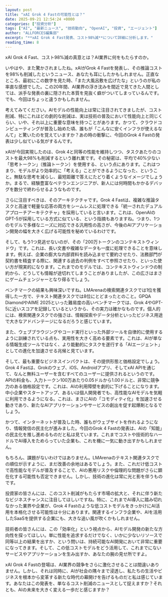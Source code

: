```yaml
---
layout: post
title: "xAI Grok 4 Fastの可能性とは？"
date: 2025-09-21 12:54:24 +0000
categories: ["投資分析"]
tags: ["AI", "最新ニュース", "技術動向", "OpenAI", "投資", "エージェント"]
author: "ALLFORCES編集部"
excerpt: "**xAI Grok 4 Fast発表、コスト98%減**について詳細に分析します。"
reading_time: 8
---
```


xAI Grok 4 Fast、コスト98%減の真意とは？AI業界に何をもたらすのか。

いやはや、また驚かされましたね。xAIがGrok 4 Fastを発表し、その推論コストを98%も削減したというニュース、あなたも耳にしたかもしれません。正直なところ、最初にこの数字を見た時、「また大風呂敷を広げたな」というのが私の率直な感想でした。この20年間、AI業界の浮き沈みを間近で見てきた人間としては、派手な発表の裏に隠された本質を見抜く癖がついてしまっているんです。でも、今回はちょっと違うかもしれません。

考えてみてください。AIモデルの性能向上は常に注目されてきましたが、コスト削減、特にこれほどの劇的な削減は、実は技術の普及において性能向上と同じくらい、いや、それ以上に重要な意味を持つことがあります。かつて、クラウドコンピューティングが普及し始めた頃、誰もが「こんなに安くインフラが使えるなんて」と驚いたのを覚えていますか？あの時の衝撃に、今回のGrok 4 Fastの発表は少し似ている気がするんです。

xAIが今回実現したのは、Grok 4と同等の性能を維持しつつ、タスクあたりのコストを最大98%も削減するという離れ業です。その秘密は、平均で40%少ない「思考トークン」（推論トークン）を使用する、という点にあります。これはつまり、モデルがより効率的に「考える」ことができるようになった、ということ。無駄な思考を減らし、最短距離で答えにたどり着くようなイメージでしょうか。まるで、経験豊富なベテランエンジニアが、新人には何時間もかかるデバッグを数分で終わらせるようなものです。

さらに注目すべきは、そのアーキテクチャです。Grok 4 Fastは、複雑な推論タスクと高速で軽量な応答の両方をシームレスに処理できる「統一されたデュアルアプローチアーキテクチャ」を採用していると言います。これは、OpenAIのGPT-5が採用している方式に似ている、という指摘もありますね。つまり、1つのモデルで多様なニーズに対応できる汎用性の高さが、今後のAIアプリケーション開発の幅を大きく広げる可能性を秘めているわけです。

そして、もう1つ見逃せないのが、その「200万トークンのコンテキストウィンドウ」です。これは、長い文書や複雑なデータも一度に処理できることを意味します。例えば、企業の膨大な内部資料を読み込ませて要約させたり、法務部門が契約書を精査する際に、関連する過去の判例をすべて参照させたり、といった使い方が現実的になります。これまでのモデルでは、コンテキストウィンドウの制約から、どうしても情報が途切れてしまうことがありましたが、この広さはまさにゲームチェンジャーとなり得るでしょう。

ベンチマークの結果も興味深いですね。LMArenaの検索関連タスクでは1位を獲得した一方で、テキスト関連タスクでは8位にとどまったとのこと。GPQA DiamondやAIME 2025といった難易度の高いベンチマークでは、Grok 4やGPT-5に近いスコアを記録しているというから、その実力は確かなものです。個人的には、検索関連タスクでの強さは、情報探索やデータ分析といったビジネス用途で大きなアドバンテージになるだろうと感じています。

また、ウェブブラウジングやコード実行といった外部ツールを自律的に使用するように訓練されている点も、実用性を大きく高める要素です。これは、AIが単なる情報生成ツールではなく、より能動的にタスクを遂行する「AIエージェント」としての進化を加速させる兆候と見ています。

そして、最も重要なビジネスインパクトは、その提供形態と価格設定でしょう。Grok 4 Fastは、Grokのウェブ、iOS、Androidアプリ、そしてxAI APIを通じて、なんと無料ユーザーを含むすべてのユーザーに提供されるというのです。APIの料金も、入力トークン100万あたり0.05ドルから1.00ドルと、非常に競争力のある価格設定です。これは、AIの利用障壁を劇的に下げることになります。中小企業やスタートアップ、あるいは個人開発者でも、高性能なAIモデルを気軽に利用できるようになる。これは、まさにAIの「コモディティ化」を加速させる動きであり、新たなAIアプリケーションやサービスの創出を促す起爆剤となるでしょう。

かつて、インターネットが普及した時、誰もがウェブサイトを作れるようになり、情報発信の民主化が進みました。今回のGrok 4 Fastの発表は、AIの「知能」の民主化を推し進めるものだと私は見ています。これまでコストや技術的なハードルでAI導入をためらっていた企業も、これを機に一気に動き出すかもしれません。

もちろん、課題がないわけではありません。LMArenaのテキスト関連タスクでの順位が示すように、まだ改善の余地はあるでしょう。また、これだけ低コストで高性能なモデルが普及することで、AIの悪用リスクや倫理的な問題がさらに顕在化する可能性も否定できません。しかし、技術の進化は常に光と影を伴うものです。

投資家の皆さんには、このコスト削減がもたらす市場の拡大と、それに伴う新たなビジネスチャンスに注目してほしいですね。特に、これまでAI導入に踏み切れなかった業界や企業が、Grok 4 Fastのような低コストモデルをきっかけにAI活用を本格化させる可能性は十分にあります。関連するインフラ企業や、AIを活用したSaaSを提供する企業にも、大きな追い風が吹くかもしれません。

技術者の皆さんには、この「効率化」という視点から、AIモデル開発の新たな方向性を探ってほしい。単に性能を追求するだけでなく、いかに少ないリソースで同等以上の結果を出すか、という問いは、持続可能なAI開発において非常に重要になってきます。そして、この低コストモデルをどう活用して、これまでにないサービスやアプリケーションを生み出すか、あなたの腕の見せ所ですよ。

xAI Grok 4 Fastの登場は、AI業界の競争をさらに激化させることは間違いありません。しかし、それは同時に、AIが社会の隅々まで浸透し、私たちの生活やビジネスを根本から変革する新たな時代の幕開けを告げるものだと私は感じています。あなたはこの発表を、単なるコスト削減のニュースとして捉えますか？それとも、AIの未来を大きく変える一歩だと感じますか？

